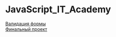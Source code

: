 # JavaScript_IT_Academy
[Валидация формы](8/VALID_FORM.html)  
[Финальный проект](Final%20project/Skyscraper_builder.html)
